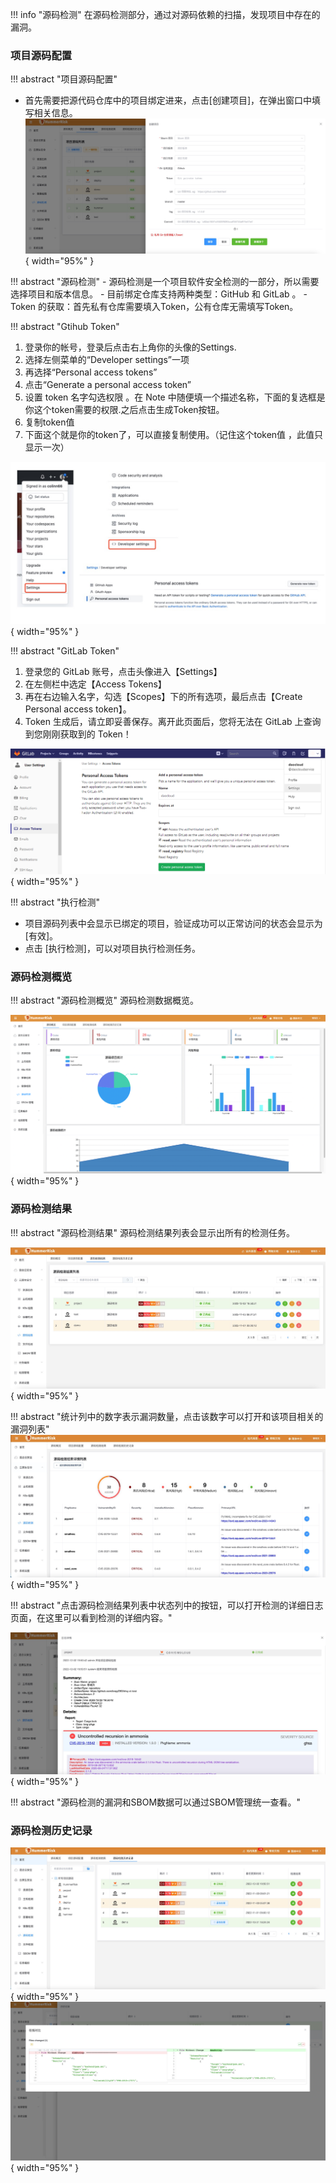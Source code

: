 !!! info "源码检测"
   在源码检测部分，通过对源码依赖的扫描，发现项目中存在的漏洞。

### 项目源码配置

!!! abstract "项目源码配置"
   - 首先需要把源代码仓库中的项目绑定进来，点击[创建项目]，在弹出窗口中填写相关信息。
![绑定源码仓库](../img/user/code/add_code_repo.jpg){ width="95%" }

!!! abstract "源码检测"
    - 源码检测是一个项目软件安全检测的一部分，所以需要选择项目和版本信息。
    - 目前绑定仓库支持两种类型：GitHub 和 GitLab 。
    - Token 的获取：首先私有仓库需要填入Token，公有仓库无需填写Token。

!!! abstract "Gtihub Token"
   1. 登录你的帐号，登录后点击右上角你的头像的Settings.
   2. 选择左侧菜单的“Developer settings”一项
   3. 再选择“Personal access tokens”
   4. 点击“Generate a personal access token” 
   5. 设置 token 名字勾选权限 。在 Note 中随便填一个描述名称，下面的复选框是你这个token需要的权限.之后点击生成Token按钮。
   6. 复制token值
   7. 下面这个就是你的token了，可以直接复制使用。（记住这个token值 ，此值只显示一次）

![GitHubToken](../img/user/code/github_token.jpg){ width="95%" }

!!! abstract "GitLab Token"
   1. 登录您的 GitLab 账号，点击头像进入【Settings】
   2. 在左侧栏中选定【Access Tokens】
   3. 再在右边输入名字，勾选【Scopes】下的所有选项，最后点击【Create Personal access token】。
   4. Token 生成后，请立即妥善保存。离开此页面后，您将无法在 GitLab 上查询到您刚刚获取到的 Token！

![GitLabToken](../img/user/code/gitlab_token.png){ width="95%" }

!!! abstract "执行检测"
   - 项目源码列表中会显示已绑定的项目，验证成功可以正常访问的状态会显示为 [有效]。  
   - 点击 [执行检测]，可以对项目执行检测任务。

### 源码检测概览

!!! abstract "源码检测概览"
   源码检测数据概览。

![源码检测概览](../img/release/0.4.0/code.png){ width="95%" }

### 源码检测结果

!!! abstract "源码检测结果"
   源码检测结果列表会显示出所有的检测任务。

![源码检测结果](../img/user/code/code_scan_result.jpg){ width="95%" }

!!! abstract "统计列中的数字表示漏洞数量，点击该数字可以打开和该项目相关的漏洞列表"
![源码检测详情列表](../img/user/code/code_result_detail.jpg){ width="95%" }

!!! abstract "点击源码检测结果列表中状态列中的按钮，可以打开检测的详细日志页面，在这里可以看到检测的详细内容。"

![源码检测详情日志](../img/user/code/code_log_detail.jpg){ width="95%" }

!!! abstract "源码检测的漏洞和SBOM数据可以通过SBOM管理统一查看。"

### 源码检测历史记录

![源码检测概览](../img/user/code/code_scan_history.jpg){ width="95%" }
![源码检测概览](../img/release/0.4.0/code4.png){ width="95%" }
